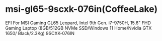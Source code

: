 # msi-gl65-9scxk-076in(CoffeeLake)
EFI For MSI Gaming GL65 Leopard, Intel 9th Gen. i7-9750H, 15.6" FHD Gaming Laptop (8GB/512GB NVMe SSD/Windows 11 Home/Nvidia GTX 1650/ Black/2.3Kg) 9SCXK-076IN
